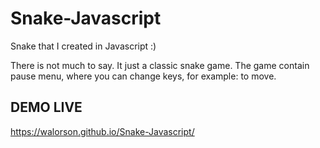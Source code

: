 # Snake-Javascript
Snake that I created in Javascript :)

There is not much to say. It just a classic snake game.
The game contain pause menu, where you can change keys, for example: to move.

## DEMO LIVE
https://walorson.github.io/Snake-Javascript/
